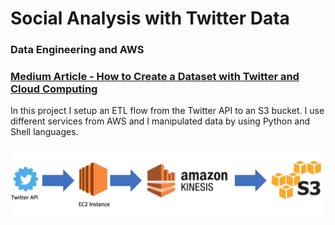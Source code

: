 # Social Analysis with Twitter Data
### Data Engineering and AWS
### [Medium Article - How to Create a Dataset with Twitter and Cloud Computing](https://towardsdatascience.com/how-to-create-a-dataset-with-twitter-and-cloud-computing-fcd82837d313?source=friends_link&sk=b56db9035ff3e59a68fbc19fbf211539)

In this project I setup an ETL flow from the Twitter API to an S3 bucket. I use different services from AWS and I manipulated data by using Python and Shell languages.

![ETL](ETL.png)

